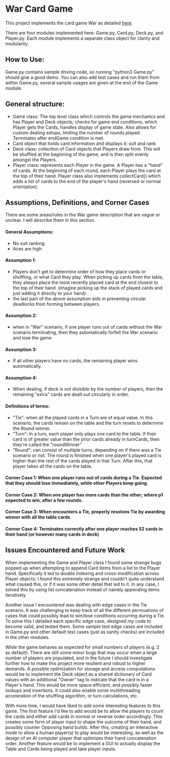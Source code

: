 # War Card Game

This project implements the card game War as detailed [here](https://en.wikipedia.org/wiki/War_(card_game)).

There are four modules implemented here: Game.py, Card.py, Deck.py, and Player.py. Each module implements a separate class object for clarity and modularity. 

## How to Use:
Game.py contains sample driving code, so running "python3 Game.py" should give a good demo. 
You can also add test cases and run them from within Game.py, several sample usages are given at the end of the Game module.

## General structure:
  - Game class: The top level class which controls the game mechanics and has Player and Deck objects; checks for game end conditions, which Player gets the Cards, handles display of game state. Also allows for custom dealing setups, limiting the number of rounds played. Terminates after endGame condition is met.
  - Card object that holds card information and displays it: suit and rank
  - Deck class: collection of Card objects that Players draw from. This will be shuffled at the beginning of the game, and is then split evenly amongst the Players.
  - Player class: represents each Player in the game. A Player has a "hand" of cards. At the beginning of each round, each Player plays the card at the top of their hand. Player class also implements collectCard() which adds a list of cards to the end of the player's hand (reversed or normal orientation).


## Assumptions, Definitions, and Corner Cases
There are some areas/rules in the War game description that are vague or unclear. I will describe them in this section.

#### General Assumptions:
  - No suit ranking
  - Aces are high

#### Assumption 1:
  - Players don't get to determine order of how they place cards or shuffling, or what Card they play. When picking up cards from the table, they always place the most recently placed card at the end closest to the top of their hand. (imagine picking up the stack of played cards and just adding it directly to your hand)
  - the last part of the above assumption aids in preventing circular deadlocks from forming between players.

#### Assumption 2:
  - when in "War" scenario, if one player runs out of cards without the War scenario terminating, then they automatically forfeit the War scenario and lose the game

#### Assumption 3:
  - If all other players have no cards, the remaining player wins automatically.

#### Assumption 4:
  - When dealing, if deck is not divisible by the number of players, then the remaining "extra" cards are dealt out circularly in order. 

  
#### Definitions of terms:
  - "Tie": when all the played cards in a Turn are of equal value. In this scenario, the cards remain on the table and the turn resets to determine the Round winner.
  - "Turn": In a turn, each player only plays one card to the table. If their card is of greater value than the prior cards already in turnCards, then they're called the "roundWinner"
  - "Round": can consist of multiple turns, depending on if there was a Tie scenario or not. The round is finished when one player's played card is higher than the rest of the cards played in that Turn. After this, that player takes all the cards on the table.

#### Corner Case 1: When one player runs out of cards during a Tie. Expected that they should lose immediately, while other Players keep going.

#### Corner Case 2: When one player has more cards than the other; where p1 expected to win, after a few rounds.

#### Corner Case 3: When encounters a Tie, properly resolves Tie by awarding winner with all the table cards

#### Corner Case 4: Terminates correctly after one player reaches 52 cards in their hand (or however many cards in deck)


## Issues Encountered and Future Work

When implementing the Game and Player class I found some strange bugs popped up when attempting to append Card items from a list to the Player hand. Specifically it led to double indexing and cross-modification across Player objects; I found this extremely strange and couldn't quite understand what caused this, or if it was some other detail that led to it. In any case, I solved this by using list concatenation instead of naively appending items iteratively.

Another issue I encountered was dealing with edge cases in the Tie scenario. It was challenging to keep track of all the different permuations of cases that could possibly lead to win/lose conditions occurring during a Tie. To solve this I detailed each specific edge case, designed my code to become valid, and tested them. Some sample test edge cases are included in Game.py and other default test cases (just as sanity checks) are included in the other modules.

While the game behaves as expected for small numbers of players (e.g. 2 as default). There are still some minor bugs that may occur when a large number of players are populated, and in the future I should investigate further how to make this project more resilient and robust to higher demands. A possible optimization for storage and access computations would be to implement the Deck object as a shared dictionary of Card values with an additional "Owner" tag to indicate that the card is in a Player's hand. This would be more space efficient, and possibly faster lookups and insertions. It could also enable some multithreading acceleration of the shuffling algorithm, or turn calculations, etc.

With more time, I would have liked to add some interesting features to this game. The first feature I'd like to add would be to allow the players to count the cards and either add cards in normal or reverse order accordingly. This creates some form of player input to shape the outcome of their hand, and possibly counter Opposing hand builds. After this, creating an interactive mode to allow a human player(s) to play would be interesting, as well as the design of an AI computer player that optimizes their hand concatenation order. Another feature would be to implement a GUI to actually display the Table and Cards being played and take player inputs.
